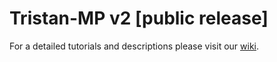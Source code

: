 # Tristan-MP v2 [public release]

For a detailed tutorials and descriptions please visit our [wiki](https://ntoles.github.io/tristan-wiki/).
